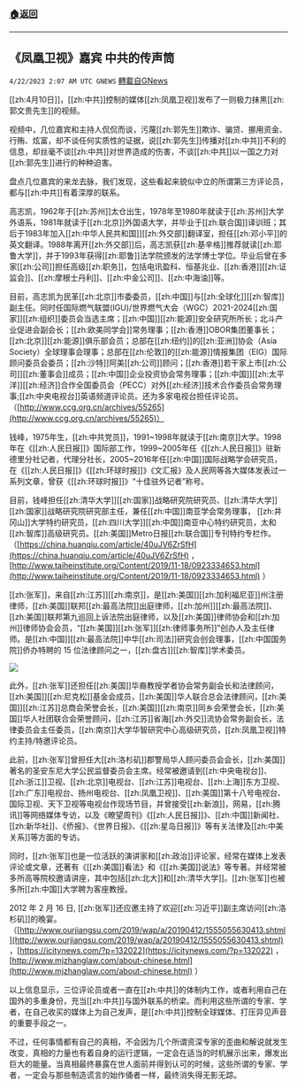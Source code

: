 ###  [:house:返回](README.md)
---


## 《凤凰卫视》嘉宾 中共的传声筒
`4/22/2023 2:07 AM UTC GNEWS` [轉載自GNews](https://gnews.org/articles/1245793)

[[zh:4月10日]]，[[zh:中共]]控制的媒体[[zh:凤凰卫视]]发布了一则极力抹黑[[zh:郭文贵先生]]的视频。

视频中，几位嘉宾和主持人侃侃而谈，污蔑[[zh:郭先生]]欺诈、骗贷、挪用资金、行贿、炫富，却不谈任何实质性的证据，说[[zh:郭先生]]传播对[[zh:中共]]不利的信息，却丝毫不谈[[zh:中共]]对世界造成的伤害，不谈[[zh:中共]]以一国之力对[[zh:郭先生]]进行的种种迫害。

盘点几位嘉宾的来龙去脉，我们发现，这些看起来貌似中立的所谓第三方评论员，都与[[zh:中共]]有着深厚的联系。

高志凯，1962年于[[zh:苏州]]太仓出生，1978年至1980年就读于[[zh:苏州]]大学外语系，1981年就读于[[zh:北京]]外国语大学，并毕业于[[zh:联合国]]译训班；其后于1983年加入[[zh:中华人民共和国]][[zh:外交部]]翻译室，担任[[zh:邓小平]]的英文翻译。1988年离开[[zh:外交部]]后，高志凯获[[zh:基辛格]]推荐就读[[zh:耶鲁大学]]，并于1993年获得[[zh:耶鲁]]法学院颁发的法学博士学位。毕业后曾在多家[[zh:公司]]担任高级[[zh:职务]]，包括电讯盈科、恒基兆业、[[zh:香港]][[zh:证监会]]、[[zh:摩根士丹利]]、[[zh:中金公司]]、[[zh:中海油]]等。

目前，高志凯为民革[[zh:北京]]市委委员，[[zh:中国]]与[[zh:全球化]][[zh:智库]]副主任。同时任国际燃气联盟(IGU)/世界燃气大会（WGC）2021-2024[[zh:国家]][[zh:组织]]委员会当选主席；[[zh:中国]][[zh:能源]]安全研究所所长；北斗产业促进会副会长；[[zh:欧美同学会]]常务理事；[[zh:香港]]OBOR集团董事长；[[zh:北京]][[zh:能源]]俱乐部会员；总部在[[zh:纽约]]的[[zh:亚洲]]协会（Asia Society）全球理事会理事；总部在[[zh:伦敦]]的[[zh:能源]]情报集团（EIG）国际顾问委员会委员；[[zh:沙特]]阿美[[zh:公司]]顾问；[[zh:香港]]若干家上市[[zh:公司]][[zh:董事会]]成员；[[zh:中国]]企业投资协会常务理事；[[zh:中国]][[zh:太平洋]][[zh:经济]]合作全国委员会（PECC）对外[[zh:经济]]技术合作委员会常务理事;[[zh:中央电视台]]英语频道评论员。还为多家电视台担任评论员。（[http://www.ccg.org.cn/archives/55265](http://www.ccg.org.cn/archives/55265)）

钱峰，1975年生，[[zh:中共党员]]，1991~1998年就读于[[zh:南京]]大学。1998年在《[[zh:人民日报]]》国际部工作，1999~2005年任《[[zh:人民日报]]》驻新德里分社记者，代理分社长，2005~2016年任[[zh:中国]]国际战略学会研究员，在《[[zh:人民日报]]》《[[zh:环球时报]]》《文汇报》及人民网等各大媒体发表过一系列文章，曾获《[[zh:环球时报]]》“十佳驻外记者”称号。

目前，钱峰担任[[zh:清华大学]][[zh:国家]]战略研究院研究员、[[zh:清华大学]][[zh:国家]]战略研究院研究部主任，兼任[[zh:中国]]南亚学会常务理事， [[zh:井冈山]]大学特约研究员，[[zh:四川大学]][[zh:中国]]南亚中心特约研究员，太和[[zh:智库]]高级研究员。[[zh:美国]]Metro日报[[zh:联合国]]专刊特约专栏作。（[https://china.huanqiu.com/article/40uJV6ZrSfH](https://china.huanqiu.com/article/40uJV6ZrSfH) ，[http://www.taiheinstitute.org/Content/2019/11-18/0923334653.html](http://www.taiheinstitute.org/Content/2019/11-18/0923334653.html) ）

[[zh:张军]]，来自[[zh:江苏]][[zh:南京]]，是[[zh:美国]][[zh:加利福尼亚]]州注册律师，[[zh:美国]]联邦[[zh:最高法院]]出庭律师，[[zh:加州]][[zh:最高法院]]、[[zh:美国]]联邦第九巡回上诉法院出庭律师，以及[[zh:美国]]律师协会和[[zh:加州]]律师协会会员，“[[zh:美国]][[zh:张军]][[zh:律师事务所]]”创办人及主任律师。是[[zh:中国]][[zh:最高法院]]中华[[zh:司法]]研究会创会理事，[[zh:中国国务院]]侨办特聘的 15 位法律顾问之一，[[zh:盘古]][[zh:智库]]学术委员。

![](https://i.imgur.com/bW4ABr6.png)

此外，[[zh:张军]]还担任[[zh:美国]]华裔教授学者协会常务副会长和法律顾问，[[zh:美国]][[zh:尼克松]]基金会成员，[[zh:美国]]华人联合总会法律顾问，[[zh:美国]][[zh:江苏]]总商会荣誉会长，[[zh:美国]][[zh:南京]]同乡会荣誉会长，[[zh:美国]]华人社团联合会荣誉顾问，[[zh:江苏]]省海[[zh:外交]]流协会常务副会长，法律委员会主任委员，[[zh:南京]]大学华智研究中心高级研究员，[[zh:凤凰卫视]]特约主持/特邀评论员。

此前，[[zh:张军]]曾担任大[[zh:洛杉矶]]郡警局华人顾问委员会会长，[[zh:美国]]著名的圣安东尼大学公民监督委员会主席。经常被邀请到[[zh:中央电视台]]、[[zh:浙江]]卫视、[[zh:北京]]电视台、[[zh:江苏]]电视台、[[zh:上海]]东方卫视、[[zh:广东]]电视台、扬州电视台、[[zh:凤凰卫视]]、[[zh:美国]]第十八号电视台、国际卫视、天下卫视等电视台作现场节目，并曾接受[[zh:新浪]]，网易，[[zh:腾讯]]等网络媒体专访，以及《暸望周刊》《[[zh:人民日报]]》、[[zh:中国]]新闻社、[[zh:新华社]]、《侨报》、《世界日报》、《[[zh:星岛日报]]》等有关法律及[[zh:中美关系]]等方面的专访。

同时，[[zh:张军]]也是一位活跃的演讲家和[[zh:政治]]评论家，经常在媒体上发表评论或文章，还著有《[[zh:美国]]看法》和《[[zh:美国]]说法》等专著。并经常被多所高等院校邀请讲座，其中包括[[zh:北大]]和[[zh:清华大学]]。[[zh:张军]]也被多所[[zh:中国]]大学聘为客座教授。

2012 年 2 月 16 日, [[zh:张军]]还应邀主持了欢迎[[zh:习近平]]副主席访问[[zh:洛杉矶]]的晚宴。（[http://www.ourjiangsu.com/2019/wap/a/20190412/1555055630413.shtml](http://www.ourjiangsu.com/2019/wap/a/20190412/1555055630413.shtml) ，[https://icitynews.com/?p=132022](https://icitynews.com/?p=132022) ，[http://www.mjzhanglaw.com/about-chinese.html](http://www.mjzhanglaw.com/about-chinese.html) ）

以上信息显示，三位评论员或者一直在[[zh:中共]]的体制内工作，或者利用自己在国外的多重身份，充当[[zh:中共]]与国外联系的桥梁。而利用这些所谓的专家、学者，在自己收买的媒体上为自己发声，是[[zh:中共]]控制全球媒体、打压异见声音的重要手段之一。

不过，任何事情都有自己的真相，不会因为几个所谓资深专家的歪曲和解说就发生改变，真相的力量也有着自身的运行逻辑，一定会在适当的时机展示出来，爆发出巨大的能量。当真相最终暴露在世人面前并得到认可的时候，这些所谓的专家、学者，一定会与那些制造谎言的始作俑者一样，最终消失得无影无踪。
